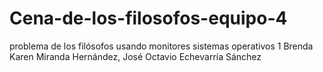 # Cena-de-los-filosofos-equipo-4
problema de los filósofos usando monitores sistemas operativos 1
Brenda Karen Miranda Hernández, 
José Octavio Echevarría Sánchez
